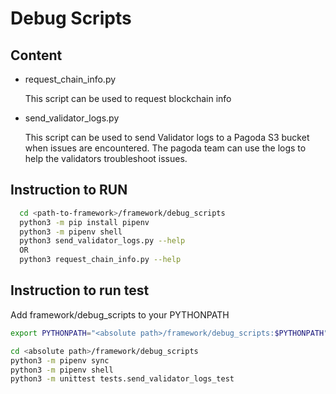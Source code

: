 # Debug Scripts

## Content

* request_chain_info.py

  This script can be used to request blockchain info
* send_validator_logs.py

  This script can be used to send Validator logs to a Pagoda  S3 bucket when issues are encountered. The pagoda team can use the logs to help the validators troubleshoot issues.

## Instruction to RUN

```sh
  cd <path-to-framework>/framework/debug_scripts
  python3 -m pip install pipenv
  python3 -m pipenv shell
  python3 send_validator_logs.py --help
  OR
  python3 request_chain_info.py --help
  ```

## Instruction to run test

Add framework/debug_scripts to your PYTHONPATH

```sh
export PYTHONPATH="<absolute path>/framework/debug_scripts:$PYTHONPATH"
```

```sh
cd <absolute path>/framework/debug_scripts
python3 -m pipenv sync
python3 -m pipenv shell
python3 -m unittest tests.send_validator_logs_test 
```
